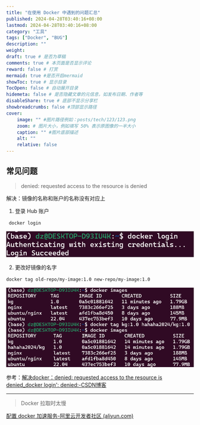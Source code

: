 ```yaml
---
title: "在使用 Docker 中遇到的问题汇总"
published: 2024-04-28T03:40:16+08:00
lastmod: 2024-04-28T03:40:16+08:00
category: "工具"
tags: ["Docker", "BUG"]
description: ""
weight:
draft: true # 是否为草稿
comments: true # 本页面是否显示评论
reward: false # 打赏
mermaid: true #是否开启mermaid
showToc: true # 显示目录
TocOpen: false # 自动展开目录
hidemeta: false # 是否隐藏文章的元信息，如发布日期、作者等
disableShare: true # 底部不显示分享栏
showbreadcrumbs: false #顶部显示路径
cover:
    image: "" #图片路径例如：posts/tech/123/123.png
    zoom: # 图片大小，例如填写 50% 表示原图像的一半大小
    caption: "" #图片底部描述
    alt: ""
    relative: false
---
```


## 常见问题

> denied: requested access to the resource is denied

解决：镜像的名称和账户的名称没有对应上

1. 登录 Hub 账户

```bash
 docker login
```

![image-20240428034510419](docker_problem/image-20240428034510419.png)

2. 更改好镜像的名字

``` bash
docker tag old-repo/my-image:1.0 new-repo/my-image:1.0
```

![image-20240428035309302](docker_problem/image-20240428035309302.png)

参考：[解决docker：denied: requested access to the resource is denied_docker login': denied:-CSDN博客](https://blog.csdn.net/fengpengfei_yes/article/details/113838579)

---

> Docker 拉取时太慢

[配置 docker 加速服务-阿里云开发者社区 (aliyun.com)](https://developer.aliyun.com/article/929177)
